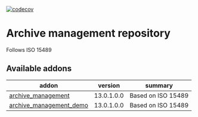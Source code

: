 [![codecov](https://codecov.io/gh/tegin/archive-management/branch/13.0/graph/badge.svg)](https://codecov.io/gh/tegin/archive-management)

<!-- /!\ do not modify above this line -->

# Archive management repository

Follows ISO 15489

<!-- /!\ do not modify below this line -->

<!-- prettier-ignore-start -->

[//]: # (addons)

Available addons
----------------
addon | version | summary
--- | --- | ---
[archive_management](archive_management/) | 13.0.1.0.0 | Based on ISO 15489
[archive_management_demo](archive_management_demo/) | 13.0.1.0.0 | Based on ISO 15489

[//]: # (end addons)

<!-- prettier-ignore-end -->
